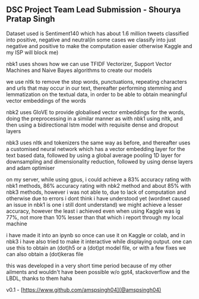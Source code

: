 ## DSC Project Team Lead Submission - Shourya Pratap Singh
Dataset used is Sentiment140 which has about 1.6 million tweets classified into positive, negative and neutral(in some cases we classify into just negative and positive to make the computation easier otherwise Kaggle and my ISP will block me)

nbk1 uses shows how we can use TFIDF Vectorizer, Support Vector Machines and Naive Bayes algorithms to create our models

we use nltk to remove the stop words, punctuations, repeating characters and urls that may occur in our text, thereafter performing stemming and lemmatization on the textual data, in order to be able to obtain meaningful vector embeddings of the words 


nbk2 uses GloVE to provide globalised vector embeddings for the words, doing the preprocessing in a similar manner as with nbk1 using nltk, and then using a bidirectional lstm model with requisite dense and dropout layers

nbk3 uses nltk and tokenizers the same way as before, and thereafter uses a customised neural network which has a vector embedding layer for the text based data, followed by using a global average pooling 1D layer for downsampling and dimensionality reduction, followed by using dense layers and adam optimiser


on my server, while using gpus, i could achieve a 83% accuracy rating with nbk1 methods, 86% accuracy rating with nbk2 method and about 85% with nbk3 methods, however i was not able to, due to lack of computation and otherwise due to errors i dont think i have understood yet (wordnet caused an issue in nbk1 is one i still dont understand) we might achieve a lesser accuracy, however the least i achieved even when using Kaggle was ig 77%, not more than 10% lesser than that which i report through my local machine

i have made it into an ipynb so once can use it on Kaggle or colab, and in nbk3 i have also tried to make it interactive while displaying output. one can use this to obtain an (dot)h5 or a (dot)pt model file, or with a few fixes we can also obtain a (dot)keras file

this was developed in a very short time period because of my other ailments and wouldn't have been possible w/o gpt4, stackoverflow and the LBDL, thanks to them haha 

v0.1 - [https://www.github.com/amspsingh04](@amspsingh04)
